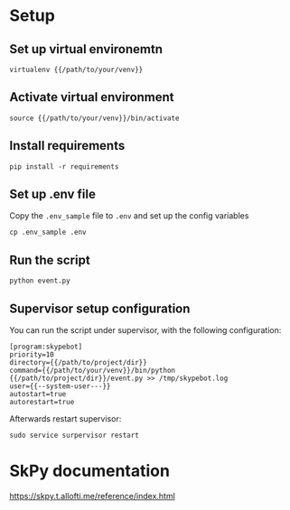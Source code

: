 # Setup

## Set up virtual environemtn

    virtualenv {{/path/to/your/venv}}

## Activate virtual environment

    source {{/path/to/your/venv}}/bin/activate

## Install requirements

    pip install -r requirements  

## Set up .env file

Copy the `.env_sample` file to `.env` and set up the config variables

    cp .env_sample .env

## Run the script

    python event.py

## Supervisor setup configuration

You can run the script under supervisor, with the following configuration:

    [program:skypebot]
    priority=10
    directory={{/path/to/project/dir}}
    command={{/path/to/your/venv}}/bin/python {{/path/to/project/dir}}/event.py >> /tmp/skypebot.log
    user={{--system-user---}}
    autostart=true
    autorestart=true

Afterwards restart supervisor:

    sudo service surpervisor restart

# SkPy documentation

https://skpy.t.allofti.me/reference/index.html
